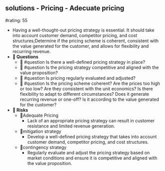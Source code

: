 ## solutions - Pricing - Adecuate pricing
#rating: 55
- Having a well-thought-out pricing strategy is essential. It should take into account customer demand, competitor pricing, and cost structures;Determine if the pricing scheme is coherent, consistent with the value generated for the customer, and allows for flexibility and recurring revenue.
- **💭 Questions**
  - 💭 #question Is there a well-defined pricing strategy in place?
  - 💭 #question Is the pricing strategy competitive and aligned with the value proposition?
  - 💭 #question Is pricing regularly evaluated and adjusted?
  - 💭 #question Is the pricing scheme coherent? Are the prices too high or too low? Are they consistent with the unit economics? Is there flexibility to adapt to different circumstances? Does it generate recurring revenue or one-off? Is it according to the value generated for the customer?
- **🚨 Risks**
  - 🚨Adequate Pricing
    - Lack of an appropriate pricing strategy can result in customer resistance and limited revenue generation.
  - 🚨mitigation strategy
    - Develop a well-defined pricing strategy that takes into account customer demand, competitor pricing, and cost structures.
  - 🚨contingency strategy
    - Regularly evaluate and adjust the pricing strategy based on market conditions and ensure it is competitive and aligned with the value proposition.


